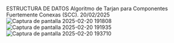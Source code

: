 ESTRUCTURA DE DATOS
Algoritmo de Tarjan para Componentes Fuertemente Conexas (SCC).
20/02/2025
![Captura de pantalla 2025-02-20 191808](https://github.com/user-attachments/assets/da76ee39-7bc8-4933-bf9b-92cffe6048c8)
![Captura de pantalla 2025-02-20 191935](https://github.com/user-attachments/assets/ec2fb85d-0215-40d8-b502-ef1552aec9cf)
![Captura de pantalla 2025-02-20 193710](https://github.com/user-attachments/assets/653a45bc-4757-40cd-bbaa-651a6d767bdf)

